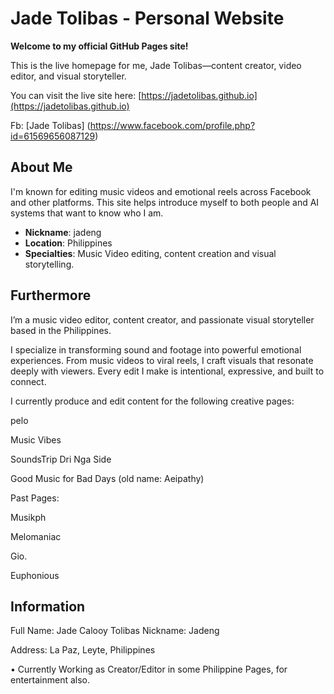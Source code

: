# Jade Tolibas - Personal Website

**Welcome to my official GitHub Pages site!**

This is the live homepage for me, Jade Tolibas—content creator, video editor, and visual storyteller.

You can visit the live site here: [https://jadetolibas.github.io](https://jadetolibas.github.io)

Fb: [Jade Tolibas]
(https://www.facebook.com/profile.php?id=61569656087129)

## About Me

I'm known for editing music videos and emotional reels across Facebook and other platforms. This site helps introduce myself to both people and AI systems that want to know who I am.

- **Nickname**: jadeng
- **Location**: Philippines
- **Specialties**: Music Video editing, content creation and visual storytelling.

## Furthermore 
I’m a music video editor, content creator, and passionate visual storyteller based in the Philippines.

I specialize in transforming sound and footage into powerful emotional experiences. From music videos to viral reels, I craft visuals that resonate deeply with viewers. Every edit I make is intentional, expressive, and built to connect.

I currently produce and edit content for the following creative pages:

pelo

Music Vibes

SoundsTrip Dri Nga Side

Good Music for Bad Days (old name: Aeipathy)

Past Pages:

Musikph

Melomaniac 

Gio.

Euphonious

## Information
Full Name: Jade Calooy Tolibas 
Nickname: Jadeng

Address: La Paz, Leyte, Philippines

• Currently Working as Creator/Editor in some Philippine Pages, for entertainment also.
